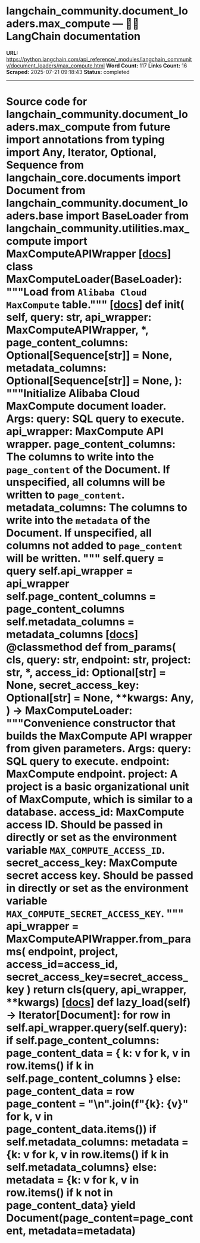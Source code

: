 # langchain_community.document_loaders.max_compute — 🦜🔗 LangChain  documentation

**URL:** https://python.langchain.com/api_reference/_modules/langchain_community/document_loaders/max_compute.html
**Word Count:** 117
**Links Count:** 16
**Scraped:** 2025-07-21 09:18:43
**Status:** completed

---

# Source code for langchain\_community.document\_loaders.max\_compute               from __future__ import annotations          from typing import Any, Iterator, Optional, Sequence          from langchain_core.documents import Document          from langchain_community.document_loaders.base import BaseLoader     from langchain_community.utilities.max_compute import MaxComputeAPIWrapper                              [[docs]](https://python.langchain.com/api_reference/community/document_loaders/langchain_community.document_loaders.max_compute.MaxComputeLoader.html#langchain_community.document_loaders.max_compute.MaxComputeLoader)     class MaxComputeLoader(BaseLoader):         """Load from `Alibaba Cloud MaxCompute` table."""                         [[docs]](https://python.langchain.com/api_reference/community/document_loaders/langchain_community.document_loaders.max_compute.MaxComputeLoader.html#langchain_community.document_loaders.max_compute.MaxComputeLoader.__init__)         def __init__(             self,             query: str,             api_wrapper: MaxComputeAPIWrapper,             *,             page_content_columns: Optional[Sequence[str]] = None,             metadata_columns: Optional[Sequence[str]] = None,         ):             """Initialize Alibaba Cloud MaxCompute document loader.                  Args:                 query: SQL query to execute.                 api_wrapper: MaxCompute API wrapper.                 page_content_columns: The columns to write into the `page_content` of the                     Document. If unspecified, all columns will be written to `page_content`.                 metadata_columns: The columns to write into the `metadata` of the Document.                     If unspecified, all columns not added to `page_content` will be written.             """             self.query = query             self.api_wrapper = api_wrapper             self.page_content_columns = page_content_columns             self.metadata_columns = metadata_columns                                        [[docs]](https://python.langchain.com/api_reference/community/document_loaders/langchain_community.document_loaders.max_compute.MaxComputeLoader.html#langchain_community.document_loaders.max_compute.MaxComputeLoader.from_params)         @classmethod         def from_params(             cls,             query: str,             endpoint: str,             project: str,             *,             access_id: Optional[str] = None,             secret_access_key: Optional[str] = None,             **kwargs: Any,         ) -> MaxComputeLoader:             """Convenience constructor that builds the MaxCompute API wrapper from                 given parameters.                  Args:                 query: SQL query to execute.                 endpoint: MaxCompute endpoint.                 project: A project is a basic organizational unit of MaxCompute, which is                     similar to a database.                 access_id: MaxCompute access ID. Should be passed in directly or set as the                     environment variable `MAX_COMPUTE_ACCESS_ID`.                 secret_access_key: MaxCompute secret access key. Should be passed in                     directly or set as the environment variable                     `MAX_COMPUTE_SECRET_ACCESS_KEY`.             """             api_wrapper = MaxComputeAPIWrapper.from_params(                 endpoint, project, access_id=access_id, secret_access_key=secret_access_key             )             return cls(query, api_wrapper, **kwargs)                                        [[docs]](https://python.langchain.com/api_reference/community/document_loaders/langchain_community.document_loaders.max_compute.MaxComputeLoader.html#langchain_community.document_loaders.max_compute.MaxComputeLoader.lazy_load)         def lazy_load(self) -> Iterator[Document]:             for row in self.api_wrapper.query(self.query):                 if self.page_content_columns:                     page_content_data = {                         k: v for k, v in row.items() if k in self.page_content_columns                     }                 else:                     page_content_data = row                 page_content = "\n".join(f"{k}: {v}" for k, v in page_content_data.items())                 if self.metadata_columns:                     metadata = {k: v for k, v in row.items() if k in self.metadata_columns}                 else:                     metadata = {k: v for k, v in row.items() if k not in page_content_data}                 yield Document(page_content=page_content, metadata=metadata)